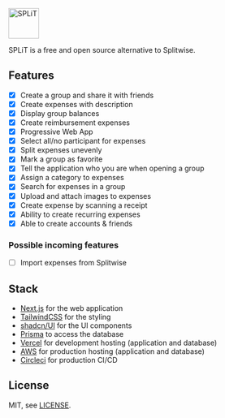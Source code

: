 [<img alt="SPLiT" height="60" src="https://github.com/sir-argupta/spliit-app/blob/main/public/logo-with-text.png?raw=true" />](https://liveonsplit.com/)

SPLiT is a free and open source alternative to Splitwise.


## Features

- [x] Create a group and share it with friends
- [x] Create expenses with description
- [x] Display group balances
- [x] Create reimbursement expenses
- [x] Progressive Web App
- [x] Select all/no participant for expenses
- [x] Split expenses unevenly
- [x] Mark a group as favorite
- [x] Tell the application who you are when opening a group 
- [x] Assign a category to expenses
- [x] Search for expenses in a group 
- [x] Upload and attach images to expenses 
- [x] Create expense by scanning a receipt 
- [x] Ability to create recurring expenses 
- [x] Able to create accounts & friends

### Possible incoming features

- [ ] Import expenses from Splitwise 

## Stack

- [Next.js](https://nextjs.org/) for the web application
- [TailwindCSS](https://tailwindcss.com/) for the styling
- [shadcn/UI](https://ui.shadcn.com/) for the UI components
- [Prisma](https://prisma.io) to access the database
- [Vercel](https://vercel.com/) for development hosting (application and database)
- [AWS](https://aws.com/) for production hosting (application and database)
- [Circleci](https://circleci.com/) for production CI/CD


## License

MIT, see [LICENSE](./LICENSE).
